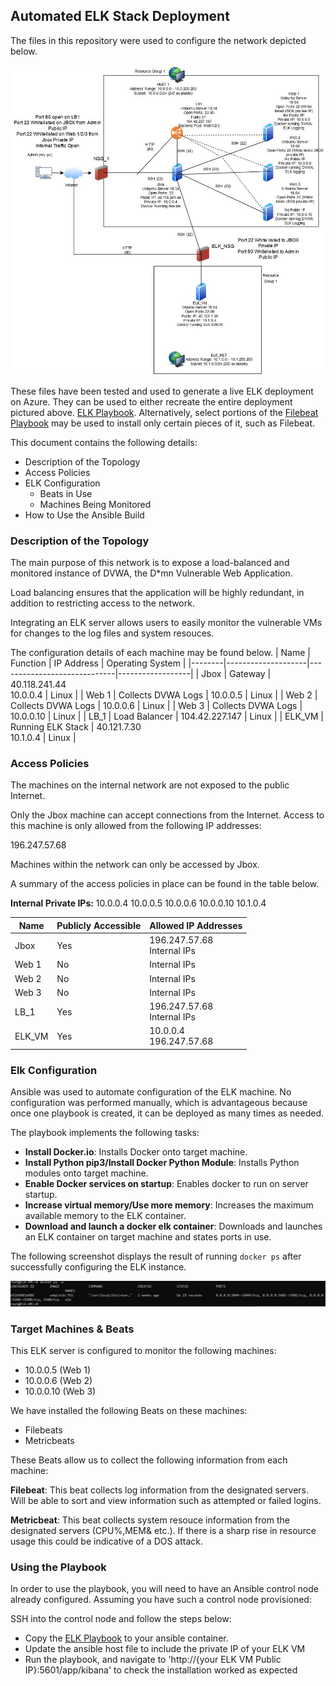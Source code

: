 ## Automated ELK Stack Deployment

The files in this repository were used to configure the network depicted below.

![alt text](https://raw.githubusercontent.com/gman223/gman223-UofT-Cybersec-Project1/main/Images/Network%20Map2.jpg "Network Map")

These files have been tested and used to generate a live ELK deployment on Azure. They can be used to either recreate the entire deployment pictured above. [ELK Playbook](https://github.com/gman223/gman223-UofT-Cybersec-Project1/blob/main/Files/elk-playbook.yml). Alternatively, select portions of the [Filebeat Playbook](https://github.com/gman223/gman223-UofT-Cybersec-Project1/blob/main/Files/filebeat-playbook.yml) may be used to install only certain pieces of it, such as Filebeat.

This document contains the following details:
- Description of the Topology
- Access Policies
- ELK Configuration
  - Beats in Use
  - Machines Being Monitored
- How to Use the Ansible Build


### Description of the Topology

The main purpose of this network is to expose a load-balanced and monitored instance of DVWA, the D*mn Vulnerable Web Application.

Load balancing ensures that the application will be highly redundant, in addition to restricting access to the network.

Integrating an ELK server allows users to easily monitor the vulnerable VMs for changes to the log files and system resouces.

The configuration details of each machine may be found below.
| Name   | Function           | IP Address                  | Operating System |
|--------|--------------------|-----------------------------|------------------|
| Jbox   | Gateway            | 40.118.241.44<br>10.0.0.4   | Linux            |
| Web 1  | Collects DVWA Logs | 10.0.0.5                    | Linux            |
| Web 2  | Collects DVWA Logs | 10.0.0.6                    | Linux            |
| Web 3  | Collects DVWA Logs | 10.0.0.10                   | Linux            |
| LB_1   | Load Balancer      | 104.42.227.147              | Linux            |
| ELK_VM | Running ELK Stack  | 40.121.7.30<br>10.1.0.4 | Linux            |

### Access Policies

The machines on the internal network are not exposed to the public Internet. 

Only the Jbox machine can accept connections from the Internet. Access to this machine is only allowed from the following IP addresses:

196.247.57.68

Machines within the network can only be accessed by Jbox.

A summary of the access policies in place can be found in the table below.

**Internal Private IPs:**
10.0.0.4
10.0.0.5
10.0.0.6
10.0.0.10
10.1.0.4

| Name   | Publicly Accessible | Allowed IP Addresses          |
|--------|---------------------|-------------------------------|
| Jbox   | Yes                 | 196.247.57.68<br>Internal IPs |
| Web 1  | No                  | Internal IPs                  |
| Web 2  | No                  | Internal IPs                  |
| Web 3  | No                  | Internal IPs                  |
| LB_1   | Yes                 | 196.247.57.68<br>Internal IPs |
| ELK_VM | Yes                 | 10.0.0.4 <br>196.247.57.68    |

### Elk Configuration

Ansible was used to automate configuration of the ELK machine. No configuration was performed manually, which is advantageous because once one playbook is created, it can be deployed as many times as needed.

The playbook implements the following tasks:
- **Install Docker.io**: Installs Docker onto target machine.
- **Install Python pip3/Install Docker Python Module**: Installs Python modules onto target machine.
- **Enable Docker services on startup**: Enables docker to run on server startup.
- **Increase virtual memory/Use more memory**: Increases the maximum available memory to the ELK container.
- **Download and launch a docker elk container**:  Downloads and launches an ELK container on target machine and states ports in use.

The following screenshot displays the result of running `docker ps` after successfully configuring the ELK instance.

![ELK Instance](https://github.com/gman223/gman223-UofT-Cybersec-Project1/blob/main/Images/elk-running.JPG)

### Target Machines & Beats
This ELK server is configured to monitor the following machines:
- 10.0.0.5 (Web 1)
- 10.0.0.6 (Web 2)
- 10.0.0.10 (Web 3)

We have installed the following Beats on these machines:
- Filebeats
- Metricbeats

These Beats allow us to collect the following information from each machine:

**Filebeat**: This beat collects log information from the designated servers. Will be able to sort and view information such as attempted or failed logins.

**Metricbeat**: This beat collects system resouce information from the designated servers (CPU%,MEM& etc.). If there is a sharp rise in resource usage this could be indicative of a DOS attack.

### Using the Playbook
In order to use the playbook, you will need to have an Ansible control node already configured. Assuming you have such a control node provisioned: 

SSH into the control node and follow the steps below:
- Copy the [ELK Playbook](https://github.com/gman223/gman223-UofT-Cybersec-Project1/blob/main/Files/elk-playbook.yml) to your ansible container.
- Update the ansible host file to include the private IP of your ELK VM
- Run the playbook, and navigate to 'http://{your ELK VM Public IP}:5601/app/kibana' to check the installation worked as expected


